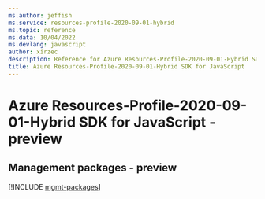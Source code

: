 ```yaml
---
ms.author: jeffish
ms.service: resources-profile-2020-09-01-hybrid
ms.topic: reference
ms.data: 10/04/2022
ms.devlang: javascript
author: xirzec
description: Reference for Azure Resources-Profile-2020-09-01-Hybrid SDK for JavaScript
title: Azure Resources-Profile-2020-09-01-Hybrid SDK for JavaScript
---
```

# Azure Resources-Profile-2020-09-01-Hybrid SDK for JavaScript - preview

## Management packages - preview
[!INCLUDE [mgmt-packages](resources-profile-2020-09-01-hybrid-mgmt-index.md)]
